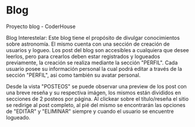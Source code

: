 # Blog
Proyecto blog - CoderHouse

Blog Interestelar:
Este blog tiene el propósito de divulgar conocimientos sobre astronomía. El mismo cuenta con una sección de creación de usuarios y logueo. 
Los post del blog son accesibles a cualquiera que desee leerlos, pero para crearlos deben estar registrados y logueados previamente, la creación se realiza mediante la sección "PERFIL".
Cada usuario posee su información personal la cual podrá editar a través de la sección "PERFIL", asi como también su avatar personal.

Desde la vista "POSTEOS" se puede observar una preview de los post con una breve reseña y su respectiva imágen, los mismos están divididos en secciones de 2 posteos por página.
Al clickear sobre el título/reseña el sitio se redirige al post completo, al pié del mismo se encontrarán las opciones de "EDITAR" y "ELIMINAR" siempre y cuando el usuario se encuentre logueado. 

